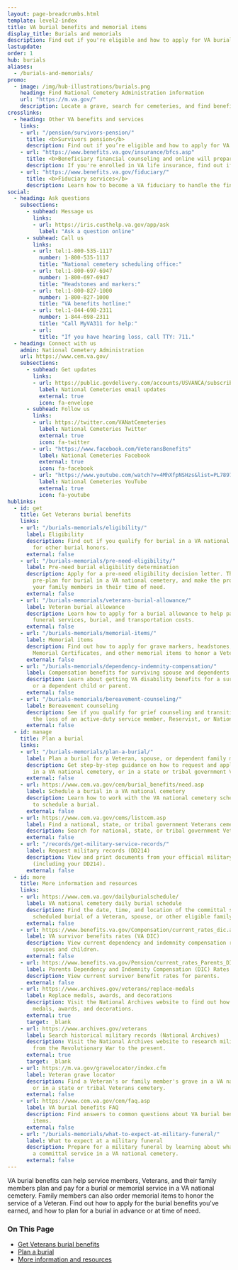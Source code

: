 ```yaml
---
layout: page-breadcrumbs.html
template: level2-index
title: VA burial benefits and memorial items
display_title: Burials and memorials
description: Find out if you're eligible and how to apply for VA burial benefits. Veterans burial benefits include burial in a VA national cemetery and memorial items. Survivors and dependents may also qualify for compensation and other benefits.
lastupdate:
order: 1
hub: burials
aliases:
  - /burials-and-memorials/
promo:
  - image: /img/hub-illustrations/burials.png
    heading: Find National Cemetery Administration information
    url: "https://m.va.gov/"
    description: Locate a grave, search for cemeteries, and find benefits information and resources.
crosslinks:
  - heading: Other VA benefits and services
    links:
    - url: "/pension/survivors-pension/"
      title: <b>Survivors pension</b>
      description: Find out if you’re eligible and how to apply for VA pension benefits as a surviving spouse or child of a deceased Veteran with wartime service.
    - url: "https://www.benefits.va.gov/insurance/bfcs.asp"
      title: <b>Beneficiary financial counseling and online will preparation</b>
      description: If you're enrolled in VA life insurance, find out if you can get free financial planning and online will preparation services.
    - url: "https://www.benefits.va.gov/fiduciary/"
      title: <b>Fiduciary services</b>
      description: Learn how to become a VA fiduciary to handle the financial affairs of a Veteran in need.
social:
  - heading: Ask questions
    subsections:
      - subhead: Message us
        links:
        - url: https://iris.custhelp.va.gov/app/ask
          label: "Ask a question online"
      - subhead: Call us
        links:
        - url: tel:1-800-535-1117
          number: 1-800-535-1117
          title: "National cemetery scheduling office:"
        - url: tel:1-800-697-6947
          number: 1-800-697-6947
          title: "Headstones and markers:"
        - url: tel:1-800-827-1000
          number: 1-800-827-1000
          title: "VA benefits hotline:"
        - url: tel:1-844-698-2311
          number: 1-844-698-2311
          title: "Call MyVA311 for help:"
        - url:
          title: "If you have hearing loss, call TTY: 711."
  - heading: Connect with us
    admin: National Cemetery Administration
    url: https://www.cem.va.gov/
    subsections:
      - subhead: Get updates
        links:
        - url: https://public.govdelivery.com/accounts/USVANCA/subscribers/qualify
          label: National Cemeteries email updates
          external: true
          icon: fa-envelope
      - subhead: Follow us
        links:
        - url: https://twitter.com/VANatCemeteries
          label: National Cemeteries Twitter
          external: true
          icon: fa-twitter
        - url: "https://www.facebook.com/VeteransBenefits"
          label: National Cemeteries Facebook
          external: true
          icon: fa-facebook
        - url: "https://www.youtube.com/watch?v=4MhXfpNSHzs&list=PL7897A1FCC5516DDE"
          label: National Cemeteries YouTube
          external: true
          icon: fa-youtube
hublinks:
  - id: get
    title: Get Veterans burial benefits
    links:
    - url: "/burials-memorials/eligibility/"
      label: Eligibility
      description: Find out if you qualify for burial in a VA national cemetery and
        for other burial honors.
      external: false
    - url: "/burials-memorials/pre-need-eligibility/"
      label: Pre-need burial eligibility determination
      description: Apply for a pre-need eligibility decision letter. This can help you
        pre-plan for burial in a VA national cemetery, and make the process easier for
        your family members in their time of need.
      external: false
    - url: "/burials-memorials/veterans-burial-allowance/"
      label: Veteran burial allowance
      description: Learn how to apply for a burial allowance to help pay for a Veteran's
        funeral services, burial, and transportation costs.
      external: false
    - url: "/burials-memorials/memorial-items/"
      label: Memorial items
      description: Find out how to apply for grave markers, headstones, Presidential
        Memorial Certificates, and other memorial items to honor a Veteran's service.
      external: false
    - url: "/burials-memorials/dependency-indemnity-compensation/"
      label: Compensation benefits for surviving spouse and dependents (VA DIC)
      description: Learn about getting VA disability benefits for a surviving spouse
        or a dependent child or parent.
      external: false
    - url: "/burials-memorials/bereavement-counseling/"
      label: Bereavement counseling
      description: See if you qualify for grief counseling and transition support after
        the loss of an active-duty service member, Reservist, or National Guard Soldier.
      external: false
  - id: manage
    title: Plan a burial
    links:
    - url: "/burials-memorials/plan-a-burial/"
      label: Plan a burial for a Veteran, spouse, or dependent family member
      description: Get step-by-step guidance on how to request and apply for a burial
        in a VA national cemetery, or in a state or tribal government Veterans cemetery.
      external: false
    - url: https://www.cem.va.gov/cem/burial_benefits/need.asp
      label: Schedule a burial in a VA national cemetery
      description: Learn how to work with the VA national cemetery scheduling office
        to schedule a burial.
      external: false
    - url: https://www.cem.va.gov/cems/listcem.asp
      label: Find a national, state, or tribal government Veterans cemetery
      description: Search for national, state, or tribal government Veterans cemeteries.
      external: false
    - url: "/records/get-military-service-records/"
      label: Request military records (DD214)
      description: View and print documents from your official military personnel file
        (including your DD214).
      external: false
  - id: more
    title: More information and resources
    links:
    - url: https://www.cem.va.gov/dailyburialschedule/
      label: VA national cemetery daily burial schedule
      description: Find the date, time, and location of the committal service for the
        scheduled burial of a Veteran, spouse, or other eligible family member.
      external: false
    - url: https://www.benefits.va.gov/Compensation/current_rates_dic.asp
      label: VA survivor benefits rates (VA DIC)
      description: View current dependency and indemnity compensation rates for surviving
        spouses and children.
      external: false
    - url: https://www.benefits.va.gov/Pension/current_rates_Parents_DIC_pen.asp
      label: Parents Dependency and Indemnity Compensation (DIC) Rates
      description: View current survivor benefit rates for parents.
      external: false
    - url: https://www.archives.gov/veterans/replace-medals
      label: Replace medals, awards, and decorations
      description: Visit the National Archives website to find out how to request replacement
        medals, awards, and decorations.
      external: true
      target: _blank
    - url: https://www.archives.gov/veterans
      label: Search historical military records (National Archives)
      description: Visit the National Archives website to research military records
        from the Revolutionary War to the present.
      external: true
      target: _blank
    - url: https://m.va.gov/gravelocator/index.cfm
      label: Veteran grave locator
      description: Find a Veteran's or family member's grave in a VA national cemetery,
        or in a state or tribal Veterans cemetery.
      external: false
    - url: https://www.cem.va.gov/cem/faq.asp
      label: VA burial benefits FAQ
      description: Find answers to common questions about VA burial benefits and memorial
        items.
      external: false
    - url: "/burials-memorials/what-to-expect-at-military-funeral/"
      label: What to expect at a military funeral
      description: Prepare for a military funeral by learning about what happens at
        a committal service in a VA national cemetery.
      external: false
---
```


<p class="va-introtext">
VA burial benefits can help service members, Veterans, and their family members plan and pay for a burial or memorial service in a VA national cemetery. Family members can also order memorial items to honor the service of a Veteran. Find out how to apply for the burial benefits you've earned, and how to plan for a burial in advance or at time of need.</p>

<h3>On This Page</h3>

<ul>
  <li><a href="#get">Get Veterans burial benefits</a></li>
  <li><a href="#manage">Plan a burial</a></li>
  <li><a href="#more">More information and resources</a></li>
</ul>

